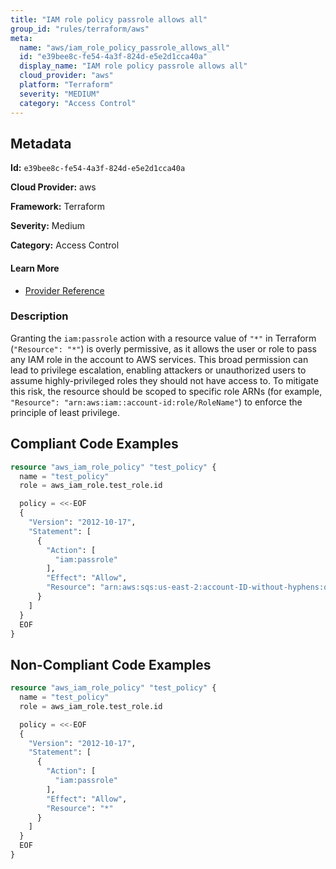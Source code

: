 ```yaml
---
title: "IAM role policy passrole allows all"
group_id: "rules/terraform/aws"
meta:
  name: "aws/iam_role_policy_passrole_allows_all"
  id: "e39bee8c-fe54-4a3f-824d-e5e2d1cca40a"
  display_name: "IAM role policy passrole allows all"
  cloud_provider: "aws"
  platform: "Terraform"
  severity: "MEDIUM"
  category: "Access Control"
---
```

## Metadata

**Id:** `e39bee8c-fe54-4a3f-824d-e5e2d1cca40a`

**Cloud Provider:** aws

**Framework:** Terraform

**Severity:** Medium

**Category:** Access Control

#### Learn More

 - [Provider Reference](https://docs.aws.amazon.com/IAM/latest/UserGuide/access-analyzer-reference-policy-checks.html#access-analyzer-reference-policy-checks-security-warning-pass-role-with-star-in-resource)

### Description

 Granting the `iam:passrole` action with a resource value of `"*"` in Terraform (`"Resource": "*"`) is overly permissive, as it allows the user or role to pass any IAM role in the account to AWS services. This broad permission can lead to privilege escalation, enabling attackers or unauthorized users to assume highly-privileged roles they should not have access to. To mitigate this risk, the resource should be scoped to specific role ARNs (for example, `"Resource": "arn:aws:iam::account-id:role/RoleName"`) to enforce the principle of least privilege.


## Compliant Code Examples
```terraform
resource "aws_iam_role_policy" "test_policy" {
  name = "test_policy"
  role = aws_iam_role.test_role.id

  policy = <<-EOF
  {
    "Version": "2012-10-17",
    "Statement": [
      {
        "Action": [
          "iam:passrole"
        ],
        "Effect": "Allow",
        "Resource": "arn:aws:sqs:us-east-2:account-ID-without-hyphens:queue1"
      }
    ]
  }
  EOF
}


```
## Non-Compliant Code Examples
```terraform
resource "aws_iam_role_policy" "test_policy" {
  name = "test_policy"
  role = aws_iam_role.test_role.id

  policy = <<-EOF
  {
    "Version": "2012-10-17",
    "Statement": [
      {
        "Action": [
          "iam:passrole"
        ],
        "Effect": "Allow",
        "Resource": "*"
      }
    ]
  }
  EOF
}




```